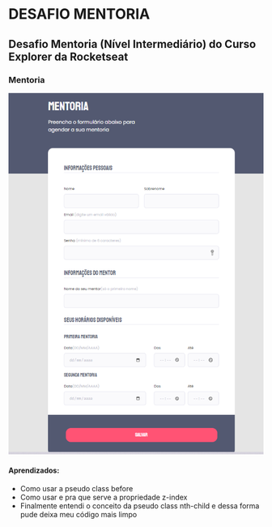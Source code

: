 # DESAFIO MENTORIA
## Desafio Mentoria (Nível Intermediário) do Curso Explorer da Rocketseat

### Mentoria

<img src="/img/Desafio-mentoria.png" alt="Imagem do site contruido no curso Explorer" />

#### Aprendizados:

<ul>
<li>Como usar a pseudo class before</li>
<li>Como usar e pra que serve a propriedade z-index</li>
<li>Finalmente entendi o conceito da pseudo class nth-child e dessa forma pude deixa meu código mais limpo</li>
</ul>